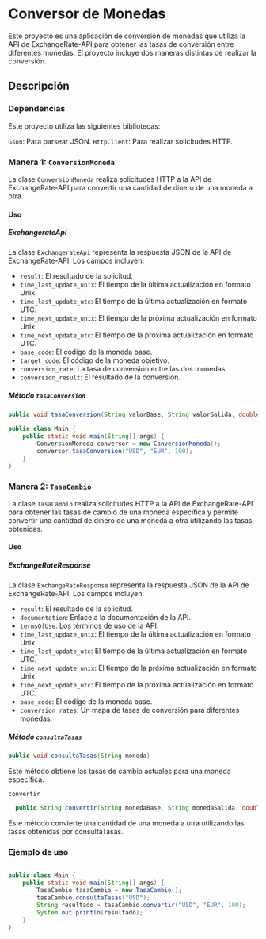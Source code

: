 # Conversor de Monedas

Este proyecto es una aplicación de conversión de monedas que utiliza la API de ExchangeRate-API para obtener las tasas de conversión entre diferentes monedas. El proyecto incluye dos maneras distintas de realizar la conversión.

## Descripción

### Dependencias

Este proyecto utiliza las siguientes bibliotecas:

`Gson`: Para parsear JSON.
`HttpClient`: Para realizar solicitudes HTTP.

### Manera 1: `ConversionMoneda`

La clase `ConversionMoneda` realiza solicitudes HTTP a la API de ExchangeRate-API para convertir una cantidad de dinero de una moneda a otra.

#### Uso

##### ExchangerateApi

La clase `ExchangerateApi` representa la respuesta JSON de la API de ExchangeRate-API. Los campos incluyen:

- `result`: El resultado de la solicitud.
- `time_last_update_unix`: El tiempo de la última actualización en formato Unix.
- `time_last_update_utc`: El tiempo de la última actualización en formato UTC.
- `time_next_update_unix`: El tiempo de la próxima actualización en formato Unix.
- `time_next_update_utc`: El tiempo de la próxima actualización en formato UTC.
- `base_code`: El código de la moneda base.
- `target_code`: El código de la moneda objetivo.
- `conversion_rate`: La tasa de conversión entre las dos monedas.
- `conversion_result`: El resultado de la conversión.

##### Método `tasaConversion`

```java
public void tasaConversion(String valorBase, String valorSalida, double cantidad)

public class Main {
    public static void main(String[] args) {
        ConversionMoneda conversor = new ConversionMoneda();
        conversor.tasaConversion("USD", "EUR", 100);
    }
}
```

### Manera 2: `TasaCambio`

La clase `TasaCambio` realiza solicitudes HTTP a la API de ExchangeRate-API para obtener las tasas de cambio de una moneda específica y permite convertir una cantidad de dinero de una moneda a otra utilizando las tasas obtenidas.

#### Uso

##### ExchangeRateResponse

La clase `ExchangeRateResponse` representa la respuesta JSON de la API de ExchangeRate-API. Los campos incluyen:

- `result`: El resultado de la solicitud.
- `documentation`: Enlace a la documentación de la API.
- `termsOfUse`: Los términos de uso de la API.
- `time_last_update_unix`: El tiempo de la última actualización en formato Unix.
- `time_last_update_utc`: El tiempo de la última actualización en formato UTC.
- `time_next_update_unix`: El tiempo de la próxima actualización en formato Unix.
- `time_next_update_utc`: El tiempo de la próxima actualización en formato UTC.
- `base_code`: El código de la moneda base.
- `conversion_rates`: Un mapa de tasas de conversión para diferentes monedas.

##### Método `consultaTasas`

```java
public void consultaTasas(String moneda)
```

Este método obtiene las tasas de cambio actuales para una moneda específica.

`convertir`

```java
  public String convertir(String monedaBase, String monedaSalida, double monto)
```

Este método convierte una cantidad de una moneda a otra utilizando las tasas obtenidas por consultaTasas.

### Ejemplo de uso

```java

public class Main {
    public static void main(String[] args) {
        TasaCambio tasaCambio = new TasaCambio();
        tasaCambio.consultaTasas("USD");
        String resultado = tasaCambio.convertir("USD", "EUR", 100);
        System.out.println(resultado);
    }
}
```
